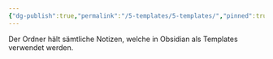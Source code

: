 ```yaml
---
{"dg-publish":true,"permalink":"/5-templates/5-templates/","pinned":true,"created":"2024-06-23T19:46:02.345+02:00","updated":"2024-04-18T17:59:06.917+02:00"}
---
```


Der Ordner hält sämtliche Notizen, welche in Obsidian als Templates verwendet werden.